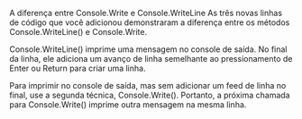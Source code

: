 A diferença entre Console.Write e Console.WriteLine
As três novas linhas de código que você adicionou demonstraram a diferença entre os métodos Console.WriteLine() e Console.Write.

Console.WriteLine() imprime uma mensagem no console de saída. No final da linha, ele adiciona um avanço de linha semelhante ao pressionamento de Enter ou Return para criar uma linha.

Para imprimir no console de saída, mas sem adicionar um feed de linha no final, use a segunda técnica, Console.Write(). Portanto, a próxima chamada para Console.Write() imprime outra mensagem na mesma linha.